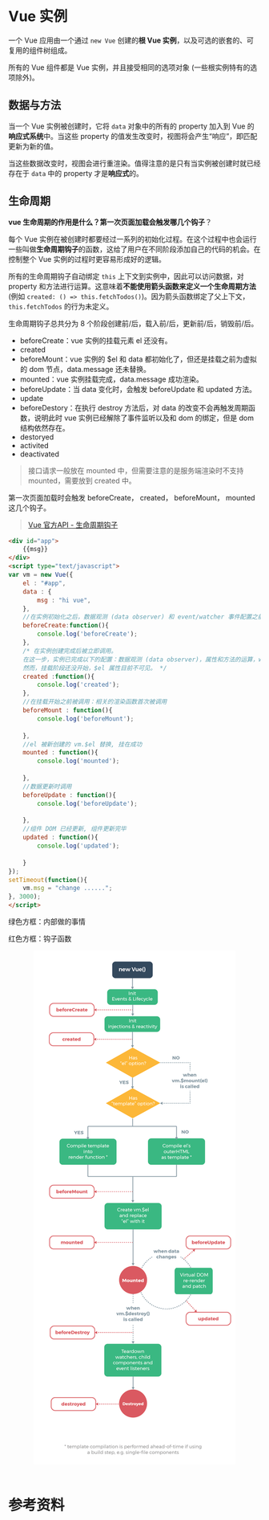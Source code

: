 # Vue 实例

一个 Vue 应用由一个通过 `new Vue` 创建的**根 Vue 实例**，以及可选的嵌套的、可复用的组件树组成。

所有的 Vue 组件都是 Vue 实例，并且接受相同的选项对象 (一些根实例特有的选项除外)。





## 数据与方法

当一个 Vue 实例被创建时，它将 `data` 对象中的所有的 property 加入到 Vue 的**响应式系统**中。当这些 property 的值发生改变时，视图将会产生“响应”，即匹配更新为新的值。



当这些数据改变时，视图会进行重渲染。值得注意的是只有当实例被创建时就已经存在于 `data` 中的 property 才是**响应式**的。

## 生命周期



**vue 生命周期的作用是什么？第一次页面加载会触发哪几个钩子**？

每个 Vue 实例在被创建时都要经过一系列的初始化过程。在这个过程中也会运行一些叫做**生命周期钩子**的函数，这给了用户在不同阶段添加自己的代码的机会。在控制整个 Vue 实例的过程时更容易形成好的逻辑。

所有的生命周期钩子自动绑定 `this` 上下文到实例中，因此可以访问数据，对 property 和方法进行运算。这意味着**不能使用箭头函数来定义一个生命周期方法** (例如 `created: () => this.fetchTodos()`)。因为箭头函数绑定了父上下文，`this.fetchTodos` 的行为未定义。

生命周期钩子总共分为 8 个阶段创建前/后，载入前/后，更新前/后，销毁前/后。

- beforeCreate：vue 实例的挂载元素 el 还没有。
- created
- beforeMount：vue 实例的 $el 和 data 都初始化了，但还是挂载之前为虚拟的 dom 节点，data.message 还未替换。
- mounted：vue 实例挂载完成，data.message 成功渲染。
- beforeUpdate：当 data 变化时，会触发 beforeUpdate 和 updated 方法。
- update
- beforeDestory：在执行 destroy 方法后，对 data 的改变不会再触发周期函数，说明此时 vue 实例已经解除了事件监听以及和 dom 的绑定，但是 dom 结构依然存在。
- destoryed
- activited
- deactivated



> 接口请求一般放在 mounted 中，但需要注意的是服务端渲染时不支持 mounted，需要放到 created 中。



第一次页面加载时会触发 beforeCreate， created， beforeMount， mounted 这几个钩子。



> [Vue 官方API - 生命周期钩子](https://cn.vuejs.org/v2/api/#%E9%80%89%E9%A1%B9-%E7%94%9F%E5%91%BD%E5%91%A8%E6%9C%9F%E9%92%A9%E5%AD%90)

```html
<div id="app">
	{{msg}}
</div>
<script type="text/javascript">
var vm = new Vue({
	el : "#app",
	data : {
		msg : "hi vue",
	},
	//在实例初始化之后，数据观测 (data observer) 和 event/watcher 事件配置之前被调用。
	beforeCreate:function(){
		console.log('beforeCreate');
	},
	/* 在实例创建完成后被立即调用。
	在这一步，实例已完成以下的配置：数据观测 (data observer)，属性和方法的运算，watch/event 事件回调。
	然而，挂载阶段还没开始，$el 属性目前不可见。 */
	created	:function(){
		console.log('created');
	},
	//在挂载开始之前被调用：相关的渲染函数首次被调用
	beforeMount : function(){
		console.log('beforeMount');

	},
	//el 被新创建的 vm.$el 替换, 挂在成功	
	mounted : function(){
		console.log('mounted');
	
	},
	//数据更新时调用
	beforeUpdate : function(){
		console.log('beforeUpdate');
			
	},
	//组件 DOM 已经更新, 组件更新完毕 
	updated : function(){
		console.log('updated');
			
	}
});
setTimeout(function(){
	vm.msg = "change ......";
}, 3000);
</script>
```

绿色方框：内部做的事情

红色方框：钩子函数


<div align="center"> <img src="pics/前端 - Vue lifecycle.png"/> </div><br>





# 参考资料